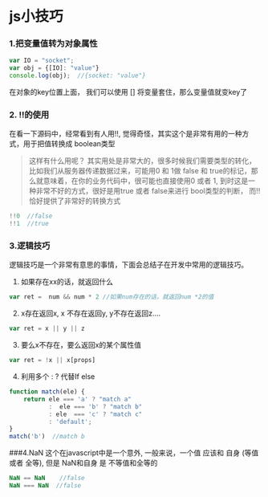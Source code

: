 # js小技巧

### 1.把变量值转为对象属性
```javascript
var IO = "socket";
var obj = {[IO]: "value"}
console.log(obj);  //{socket: "value"}
```
在对象的key位置上面， 我们可以使用 [] 将变量套住，那么变量值就变key了
### 2. !!的使用
在看一下源码中，经常看到有人用!!, 觉得奇怪，其实这个是非常有用的一种方式，用于把值转换成 boolean类型
> 这样有什么用呢？ 其实用处是非常大的，很多时候我们需要类型的转化，比如我们从服务器传递数据过来，可能用0 和 1做 false 和 true的标记，那么就意味着，在你的业务代码中，很可能也直接使用0 或者 1, 到时这是一种非常不好的方式，很好是用true 或者 false来进行 bool类型的判断， 而!!恰好提供了非常好的转换方式

```javascript
!!0  //false
!!1  //true
```
### 3.逻辑技巧
逻辑技巧是一个非常有意思的事情，下面会总结子在开发中常用的逻辑技巧。
1. 如果存在xx的话，就返回什么
```javascript
var ret =  num && num * 2 //如果num存在的话，就返回num *2的值
```
2. x存在返回x, x 不存在返回y, y不存在返回z....
```javascript
var ret = x || y || z
```
3. 要么x不存在，要么返回x的某个属性值
```javascript
var ret = !x || x[props]
```
4. 利用多个 : ? 代替If else
```javascript
function match(ele) {
    return ele === 'a' ? "match a"
           :  ele === 'b' ? "match b"
           : ele  === 'c' ? "match c"
           : 'default';
}
match('b')  //match b
```
###4.NaN
这个在javascript中是一个意外, 一般来说，一个值 应该和 自身 (等值 或者 全等),  但是 NaN和自身 是 不等值和全等的
```javascript
NaN == NaN    //false
NaN === NaN  //false
```